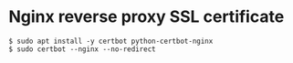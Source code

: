 # Nginx reverse proxy SSL certificate

	$ sudo apt install -y certbot python-certbot-nginx
	$ sudo certbot --nginx --no-redirect

